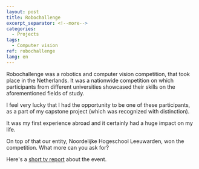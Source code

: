 ```yaml
---
layout: post
title: Robochallenge
excerpt_separator: <!--more-->
categories:
  - Projects
tags:
  - Computer vision
ref: robochallenge
lang: en
---
```


Robochallenge was a robotics and computer vision competition, that took place in the Netherlands.
It was a nationwide competition on which participants from different universities showcased their skills on the aforementioned fields of study.

I feel very lucky that I had the opportunity to be one of these participants, as a part of my capstone project (which was recognized with distinction).

<!--more-->

It was my first experience abroad and it certainly had a huge impact on my life.

On top of that our entity, Noordelijke Hogeschool Leeuwarden, won the competition. 
What more can you ask for?

Here's a [short tv report](https://youtu.be/1cwcCpa2jis) about the event.


